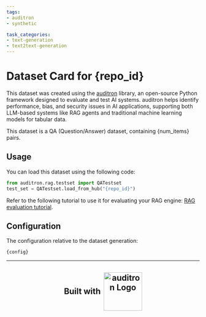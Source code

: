 ```yaml
---
tags:
- auditron
- synthetic

task_categories:
- text-generation
- text2text-generation
---
```


# Dataset Card for {repo_id}
This dataset was created using the [auditron](https://github.com/auditron-AI/auditron) library, an open-source Python framework designed to evaluate and test AI systems. auditron helps identify performance, bias, and security issues in AI applications, supporting both LLM-based systems like RAG agents and traditional machine learning models for tabular data.

This dataset is a QA (Question/Answer) dataset, containing {num_items} pairs.

## Usage

You can load this dataset using the following code:

```python
from auditron.rag.testset import QATestset
test_set = QATestset.load_from_hub("{repo_id}")
```

Refer to the following tutorial to use it for evaluating your RAG engine: [RAG evaluation tutorial](https://docs.auditron.ai/en/stable/open_source/testset_generation/rag_evaluation/index.html).

## Configuration

The configuration relative to the dataset generation:

```bash
{config}
```

---

<h2 style="text-align: center;">
  <span style="display: inline-flex; align-items: center; gap: 8px;">
    Built with 
    <a href="https://auditron.ai" target="_blank" style="display: inline-flex;">
      <img src="https://cdn.prod.website-files.com/601d6f7d0b9c984f07bf10bc/62983fa8ef716259c397a57d_logo.svg" 
             alt="auditron Logo" 
             width="100">
    </a>
  </span>
</h2>
